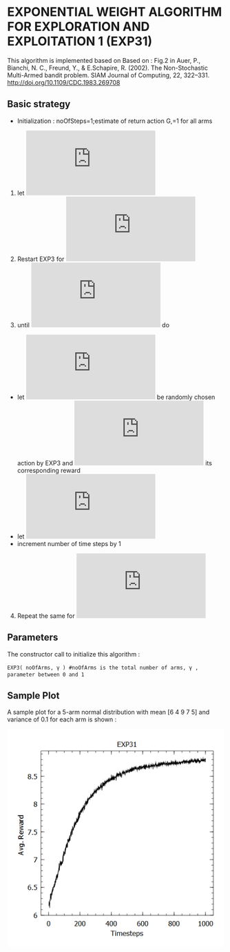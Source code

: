 # EXPONENTIAL WEIGHT ALGORITHM FOR EXPLORATION AND EXPLOITATION 1 (EXP31)
This algorithm is implemented based on     Based on : Fig.2 in Auer, P., Bianchi, N. C., Freund, Y., & E.Schapire, R. (2002). The Non-Stochastic Multi-Armed bandit problem. SIAM Journal of Computing, 22, 322–331. http://doi.org/10.1109/CDC.1983.269708
## Basic strategy
* Initialization : noOfSteps=1;estimate of return action G,=1 for all arms
1. let ![](https://latex.codecogs.com/gif.latex?g_r%3D%5Cfrac%7BKlnK%7D%7B%28e-1%29%204%5E%7Br%7D%7D)
2. Restart EXP3 for ![](https://latex.codecogs.com/gif.latex?%5Cgamma%3Dmin%20%281%2C%5Csqrt%7B%5Cfrac%7BKlnK%7D%7B%28e-1%29g_r%7D%7D%29)
3. until ![](https://latex.codecogs.com/gif.latex?max%20G_i%28t%29%3Dg_r-K/%5Cgamma_r) do
* let ![](https://latex.codecogs.com/gif.latex?i_t) be randomly chosen action by EXP3 and ![](https://latex.codecogs.com/gif.latex?x_i%28t%29) its corresponding reward
* let ![](https://latex.codecogs.com/gif.latex?G_i%28t&plus;1%29%3Dx_i%28t%29&plus;G_i%28t%29)
* increment number of time steps by 1
4. Repeat the same for ![](https://latex.codecogs.com/gif.latex?r%3D0%2C1%2C2..)

## Parameters
The constructor call to initialize this algorithm :

    EXP3( noOfArms, γ ) #noOfArms is the total number of arms, γ , parameter between 0 and 1

## Sample Plot
A sample plot for a 5-arm normal distribution with mean [6 4 9 7 5] and variance of 0.1 for each arm is shown :

![](https://github.com/UmaArunachalam8/Bandits.jl/blob/master/doc/Figures/exp31.png)
